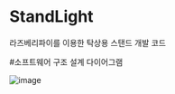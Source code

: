 # StandLight
라즈베리파이를 이용한 탁상용 스탠드 개발 코드

#소프트웨어 구조 설계 다이어그램

![image](https://user-images.githubusercontent.com/109562373/190301435-3d3b3743-f25e-437f-b343-979d54021c0b.png)